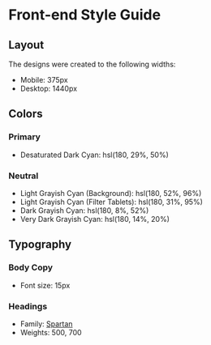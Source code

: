 # Front-end Style Guide

## Layout

The designs were created to the following widths:

- Mobile: 375px
- Desktop: 1440px

## Colors

### Primary

- Desaturated Dark Cyan: hsl(180, 29%, 50%)

### Neutral

- Light Grayish Cyan (Background): hsl(180, 52%, 96%)
- Light Grayish Cyan (Filter Tablets): hsl(180, 31%, 95%)
- Dark Grayish Cyan: hsl(180, 8%, 52%)
- Very Dark Grayish Cyan: hsl(180, 14%, 20%) 

## Typography

### Body Copy

- Font size: 15px

### Headings

- Family: [Spartan](https://fonts.google.com/specimen/Spartan)
- Weights: 500, 700
